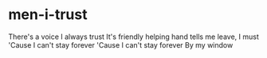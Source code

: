 # men-i-trust

There's a voice I always trust
It's friendly helping hand tells me leave, I must
'Cause I can't stay forever
'Cause I can't stay forever
By my window
